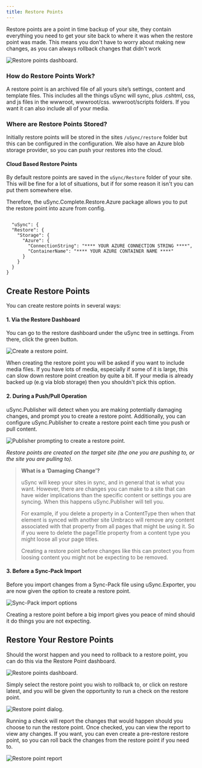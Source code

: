 ```yaml
---
title: Restore Points
---
```


Restore points are a point in time backup of your site, they contain everything you need to get your site back to where it was when the restore point was made. This means you don't have to worry about making new changes, as you can always rollback changes that didn't work

![Restore points dashboard.](restorePointDash.png)

### How do Restore Points Work?

A restore point is an archived file of all yours site’s settings, content and template files. This includes all the things uSync will sync, plus .cshtml, css, and js files in the wwwroot, wwwroot/css. wwwroot/scripts folders. If you want it can also include all of your media.

### Where are Restore Points Stored?

Initially restore points will be stored in the sites `/uSync/restore` folder but this can be configured in the configuration. We also have an Azure blob storage provider, so you can push your restores into the cloud.

#### Cloud Based Restore Points

By default restore points are saved in the `uSync/Restore` folder of your site. This will be fine for a lot of situations, but if for some reason it isn't you can put them somewhere else. 

Therefore, the uSync.Complete.Restore.Azure package allows you to put the restore point into azure from config.

```

  "uSync": {
  "Restore": {
    "Storage": {
      "Azure": {
        "ConnectionString": "**** YOUR AZURE CONNECTION STRING ****",
        "ContainerName": "**** YOUR AZURE CONTAINER NAME ****"
      }
    }
  }
}

```




## Create Restore Points

You can create restore points in several ways:

#### 1. Via the Restore Dashboard

You can go to the restore dashboard under the uSync tree in settings. From there, click the green button.

![Create a restore point.](restorePointPrompt.png)

When creating the restore point you will be asked if you want to include media files. If you have lots of media, especially if some of it is large, this can slow down restore point creation by quite a bit. If your media is already backed up (e.g via blob storage) then you shouldn't pick this option.

#### 2. During a Push/Pull Operation

 uSync.Publisher will detect when you are making potentially damaging changes, and prompt you to create a restore point. Additionally, you can configure uSync.Publisher to create a restore point each time you push or pull content.

![Publisher prompting to create a restore point.](restore-point-prompt.png)

*Restore points are created on the target site (the one you are pushing to, or the site you are pulling to).*

 >**What is a ‘Damaging Change’?**
>
 >uSync will keep your sites in sync, and in general that is what you want. However, there are changes you can make to a site that can have wider implications than the specific content or settings you are syncing. When this happens uSync.Publisher will tell you.
>
 >For example, if you delete a property in a ContentType then when that element is synced with another site Umbraco will remove any content associated with that property from all pages that might be using it. So if you were to delete the pageTitle property from a content type you might loose all your page titles.
>
 >Creating a restore point before changes like this can protect you from loosing content you might not be expecting to be removed.

#### 3. Before a Sync-Pack Import

Before you import changes from a Sync-Pack file using uSync.Exporter, you are now given the option to create a restore point.

![Sync-Pack import options](restore-point-exporter.png)

Creating a restore point before a big import gives you peace of mind should it do things you are not expecting.

## Restore Your Restore Points

Should the worst happen and you need to rollback to a restore point, you can do this via the Restore Point dashboard.

![Restore points dashboard.](restorePointDash.png)

Simply select the restore point you wish to rollback to, or click on restore latest, and you will be given the opportunity to run a check on the restore point.

![Restore point dialog.](restorePointCheck.png)

Running a check will report the changes that would happen should you choose to run the restore point.
Once checked, you can view the report to view any changes. If you want, you can even create a pre-restore restore point, so you can roll back the changes from the restore point if you need to.

![Restore point report](restorePointReport.png)



